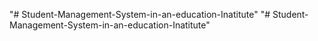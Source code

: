 "# Student-Management-System-in-an-education-Inatitute" 
"# Student-Management-System-in-an-education-Inatitute" 
